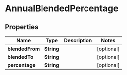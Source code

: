 

# AnnualBlendedPercentage


## Properties

| Name | Type | Description | Notes |
|------------ | ------------- | ------------- | -------------|
|**blendedFrom** | **String** |  |  [optional] |
|**blendedTo** | **String** |  |  [optional] |
|**percentage** | **String** |  |  [optional] |



